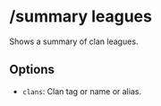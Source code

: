 # /summary leagues

Shows a summary of clan leagues.

## Options

- `clans`: Clan tag or name or alias.

